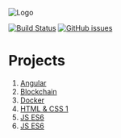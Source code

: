 ![Logo][Logo]

[![Build Status][Status]](https://travis-ci.org/tacsio/spring-playground)
[![GitHub issues][Issues]](https://github.com/tacsio/spring-playground/issues)

Projects
=========

1. [Angular](angular/)
2. [Blockchain](blockchain/)
3. [Docker](docker/)
4. [HTML & CSS 1](html-ccs-1/)
5. [JS ES6](js-es6/)
6. [JS ES6](react/)


[Logo]: http://www.agilebrazil.com/2016/wp-content/uploads/2016/09/AluraPreto.png
[Issues]: https://img.shields.io/github/issues/tacsio/spring-playground.svg
[Status]: https://travis-ci.org/tacsio/spring-playground.svg?branch=master
